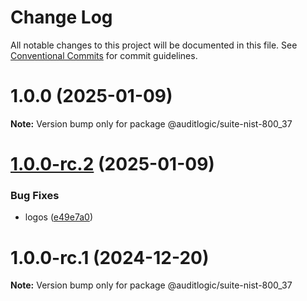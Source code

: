 # Change Log

All notable changes to this project will be documented in this file.
See [Conventional Commits](https://conventionalcommits.org) for commit guidelines.

# 1.0.0 (2025-01-09)

**Note:** Version bump only for package @auditlogic/suite-nist-800_37





# [1.0.0-rc.2](https://github.com/auditlogic/suite/compare/@auditlogic/suite-nist-800_37@1.0.0-rc.1...@auditlogic/suite-nist-800_37@1.0.0-rc.2) (2025-01-09)


### Bug Fixes

* logos ([e49e7a0](https://github.com/auditlogic/suite/commit/e49e7a02bf4796ad65ffe6748e4a155ad580ae87))





# 1.0.0-rc.1 (2024-12-20)

**Note:** Version bump only for package @auditlogic/suite-nist-800_37
